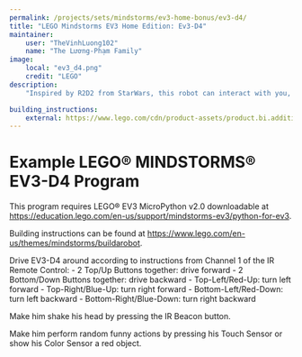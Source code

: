 ```yaml
---
permalink: /projects/sets/mindstorms/ev3-home-bonus/ev3-d4/
title: "LEGO Mindstorms EV3 Home Edition: Ev3-D4"
maintainer:
    user: "TheVinhLuong102"
    name: "The Lương-Phạm Family"
image:
    local: "ev3_d4.png"
    credit: "LEGO"
description:
    "Inspired by R2D2 from StarWars, this robot can interact with you, follow you wherever you go or move around the room wherever you want – all via the IR Beacon. The EV3D4 supports a wide set of behaviors that can easily be programmed or extended in the EV3 software."

building_instructions:
    external: https://www.lego.com/cdn/product-assets/product.bi.additional.extra.pdf/31313_X_EV3D4.pdf
---
```


# Example LEGO® MINDSTORMS® EV3-D4 Program

This program requires LEGO® EV3 MicroPython v2.0 downloadable at https://education.lego.com/en-us/support/mindstorms-ev3/python-for-ev3.

Building instructions can be found at https://www.lego.com/en-us/themes/mindstorms/buildarobot.

Drive EV3-D4 around according to instructions from Channel 1 of the IR Remote Control:
    - 2 Top/Up Buttons together: drive forward
    - 2 Bottom/Down Buttons together: drive backward
    - Top-Left/Red-Up: turn left forward
    - Top-Right/Blue-Up: turn right forward
    - Bottom-Left/Red-Down: turn left backward
    - Bottom-Right/Blue-Down: turn right backward

Make him shake his head by pressing the IR Beacon button.

Make him perform random funny actions by pressing his Touch Sensor or show his Color Sensor a red object.
